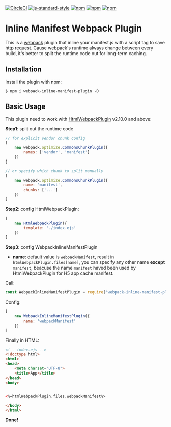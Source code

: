 [![CircleCI](https://circleci.com/gh/almothafar/webpack-inline-manifest-plugin/tree/master.svg?style=shield)](https://circleci.com/gh/almothafar/webpack-inline-manifest-plugin/tree/master) [![js-standard-style](https://img.shields.io/badge/code%20style-standard-brightgreen.svg)](http://standardjs.com) [![npm](https://img.shields.io/npm/dt/webpack-inline-manifest-plugin.svg)](https://www.npmjs.com/package/webpack-inline-manifest-plugin)  [![npm](https://img.shields.io/npm/v/webpack-inline-manifest-plugin.svg)](https://www.npmjs.com/package/webpack-inline-manifest-plugin) [![npm](https://img.shields.io/npm/l/webpack-inline-manifest-plugin.svg)](https://www.npmjs.com/package/webpack-inline-manifest-plugin)

Inline Manifest Webpack Plugin
===================

This is a [webpack](http://webpack.github.io/) plugin that inline your manifest.js with a script tag to save http request. Cause webpack's runtime always change between every build, it's better to split the runtime code out for long-term caching.


Installation
------------
Install the plugin with npm:
```shell
$ npm i webpack-inline-manifest-plugin -D
```

Basic Usage
-----------

This plugin need to work with [HtmlWebpackPlugin](https://www.npmjs.com/package/html-webpack-plugin) v2.10.0 and above:

__Step1__: split out the runtime code
```javascript
// for explicit vendor chunk config
[
	new webpack.optimize.CommonsChunkPlugin({
		names: ['vendor', 'manifest']
	})
]

// or specify which chunk to split manually
[
	new webpack.optimize.CommonsChunkPlugin({
		name: 'manifest',
        chunks: ['...']
	})
]
```
__Step2__: config HtmlWebpackPlugin:
```javascript
[
	new HtmlWebpackPlugin({
		template: './index.ejs'
	})
]
```

__Step3__: config WebpackInlineManifestPlugin
* __name__: default value is `webpackManifest`,  result in `htmlWebpackPlugin.files[name]`, you can specify any other name __except__ `manifest`, beacuse the name `manifest` haved been used by HtmlWebpackPlugin for H5 app cache manifest.

Call:

```javascript
const WebpackInlineManifestPlugin = require('webpack-inline-manifest-plugin');
```

Config:
```javascript
[
	new WebpackInlineManifestPlugin({
		name: 'webpackManifest'
	})
]
```

Finally in HTML:
```html
<!-- index.ejs -->
<!doctype html>
<html>
<head>
	<meta charset="UTF-8">
	<title>App</title>
</head>
<body>


<%=htmlWebpackPlugin.files.webpackManifest%>

</body>
</html>
```
__Done!__
